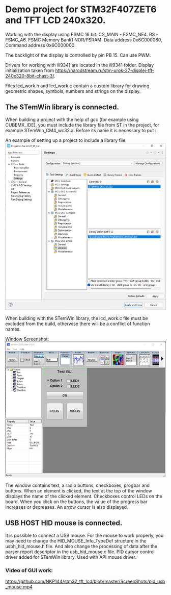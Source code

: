# Demo project for STM32F407ZET6 and TFT LCD 240x320.

Working with the display using FSMC 16 bit. CS_MAIN - FSMC_NE4. RS - FSMC_A6.
FSMC Memory Bank1 NOR/PSRAM. Data address 0x6C000080, Command address 0x6C000000.

The backlight of the display is controlled by pin PB 15. Can use PWM.

Drivers for working with ili9341 are located in the ili9341 folder.
Display initialization taken from https://narodstream.ru/stm-urok-37-displej-tft-240x320-8bit-chast-3/. 

Files lcd_work.h and lcd_work.c contain a custom library for drawing geometric shapes, symbols, numbers and strings on the display.

## The STemWin library is connected. 
When building a project with the help of gcc (for example using CUBEMX_IDE), you must include the library file from ST in the project, for example STemWin_CM4_wc32.a. Before its name it is necessary to put :

An example of setting up a project to include a library file:
![Image alt](https://github.com/NKP144/stm32_tft_lcd/blob/master/ScreenShots/Adding%20STemWin%20lib.png)

When building with the STemWin library, the lcd_work.c file must be excluded from the build, otherwise there will be a conflict of function names.

Window Screenshot:
![Image alt](https://github.com/NKP144/stm32_tft_lcd/blob/master/ScreenShots/GUI%20Window.png)

The window contains text, a radio buttons, checkboxes, progbar and buttons.
When an element is clicked, the text at the top of the window displays the name of the clicked element. Checkboxes control LEDs on the board.
When you click on the buttons, the value of the progress bar increases or decreases.
An arrow cursor is also displayed.

## USB HOST HID mouse is connected.
It is possible to connect a USB mouse.
For the mouse to work properly, you may need to change the HID_MOUSE_Info_TypeDef structure in the usbh_hid_mouse.h file. And also change the processing of data after the parser report descriptor in the usb_hid_mouse.c file.
PID cursor control driver added for STemWin library. Used with API mouse driver.

### Video of GUI work:
https://github.com/NKP144/stm32_tft_lcd/blob/master/ScreenShots/pid_usb_mouse.mp4